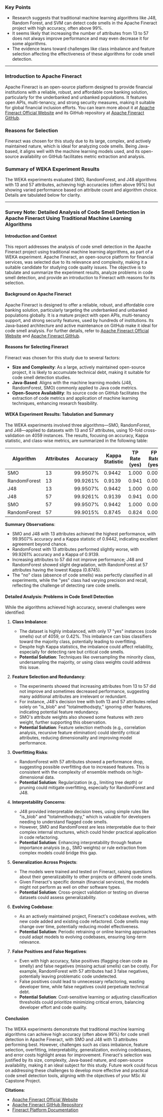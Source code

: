 ### Key Points
- Research suggests that traditional machine learning algorithms like J48, Random Forest, and SVM can detect code smells in the Apache Fineract project with high accuracy, often above 99%.
- It seems likely that increasing the number of attributes from 13 to 57 does not always improve performance and may even decrease it for some algorithms.
- The evidence leans toward challenges like class imbalance and feature selection affecting the effectiveness of these algorithms for code smell detection.

---

### Introduction to Apache Fineract
Apache Fineract is an open-source platform designed to provide financial institutions with a reliable, robust, and affordable core banking solution, particularly for the underbanked and unbanked populations. It features open APIs, multi-tenancy, and strong security measures, making it suitable for global financial inclusion efforts. You can learn more about it at [Apache Fineract Official Website](https://fineract.apache.org/) and its GitHub repository at [Apache Fineract GitHub](https://github.com/apache/fineract).

### Reasons for Selection
Fineract was chosen for this study due to its large, complex, and actively maintained nature, which is ideal for analyzing code smells. Being Java-based, it aligns well with the machine learning models used, and its open-source availability on GitHub facilitates metric extraction and analysis.

### Summary of WEKA Experiment Results
The WEKA experiments evaluated SMO, RandomForest, and J48 algorithms with 13 and 57 attributes, achieving high accuracies (often above 99%) but showing varied performance based on attribute count and algorithm choice. Details are tabulated below for clarity.

---

### Survey Note: Detailed Analysis of Code Smell Detection in Apache Fineract Using Traditional Machine Learning Algorithms

#### Introduction and Context
This report addresses the analysis of code smell detection in the Apache Fineract project using traditional machine learning algorithms, as part of a WEKA experiment. Apache Fineract, an open-source platform for financial services, was selected due to its relevance and complexity, making it a suitable candidate for studying code quality issues. The objective is to tabulate and summarize the experiment results, analyze problems in code smell detection, and provide an introduction to Fineract with reasons for its selection.

#### Background on Apache Fineract
Apache Fineract is designed to offer a reliable, robust, and affordable core banking solution, particularly targeting the underbanked and unbanked populations globally. It is a mature project with open APIs, multi-tenancy support, and strong security features, used by hundreds of institutions. Its Java-based architecture and active maintenance on GitHub make it ideal for code smell analysis. For further details, refer to [Apache Fineract Official Website](https://fineract.apache.org/) and [Apache Fineract GitHub](https://github.com/apache/fineract).

#### Reasons for Selecting Fineract
Fineract was chosen for this study due to several factors:
- **Size and Complexity**: As a large, actively maintained open-source project, it is likely to accumulate technical debt, making it suitable for code smell detection studies.
- **Java-Based**: Aligns with the machine learning models (J48, RandomForest, SMO) commonly applied to Java code metrics.
- **Open-Source Availability**: Its source code on GitHub facilitates the extraction of code metrics and application of machine learning techniques, enhancing research feasibility.

#### WEKA Experiment Results: Tabulation and Summary
The WEKA experiments involved three algorithms—SMO, RandomForest, and J48—applied to datasets with 13 and 57 attributes, using 10-fold cross-validation on 4059 instances. The results, focusing on accuracy, Kappa statistic, and class-wise metrics, are summarized in the following table:

| Algorithm       | Attributes | Accuracy   | Kappa Statistic | TP Rate (yes) | FP Rate (yes) | Precision (yes) | Recall (yes) | F-Measure (yes) | TP Rate (no) | FP Rate (no) | Precision (no) | Recall (no) | F-Measure (no) |
|-----------------|------------|------------|-----------------|---------------|---------------|-----------------|--------------|-----------------|--------------|--------------|----------------|--------------|----------------|
| SMO             | 13         | 99.9507%   | 0.9442          | 1.000         | 0.000         | 0.895           | 1.000        | 0.944           | 1.000        | 0.000        | 1.000          | 1.000        | 1.000          |
| RandomForest    | 13         | 99.9261%   | 0.9139          | 0.941         | 0.000         | 0.889           | 0.941        | 0.914           | 1.000        | 0.059        | 1.000          | 1.000        | 1.000          |
| J48             | 13         | 99.9507%   | 0.9442          | 1.000         | 0.000         | 0.895           | 1.000        | 0.944           | 1.000        | 0.000        | 1.000          | 1.000        | 1.000          |
| J48             | 57         | 99.9261%   | 0.9139          | 0.941         | 0.000         | 0.889           | 0.941        | 0.914           | 1.000        | 0.059        | 1.000          | 1.000        | 1.000          |
| SMO             | 57         | 99.9507%   | 0.9442          | 1.000         | 0.000         | 0.895           | 1.000        | 0.944           | 1.000        | 0.000        | 1.000          | 1.000        | 1.000          |
| RandomForest    | 57         | 99.9015%   | 0.8745          | 0.824         | 0.000         | 0.933           | 0.824        | 0.875           | 1.000        | 0.176        | 0.999          | 1.000        | 1.000          |

**Summary Observations**:
- SMO and J48 with 13 attributes achieved the highest performance, with 99.9507% accuracy and a Kappa statistic of 0.9442, indicating excellent agreement beyond chance.
- RandomForest with 13 attributes performed slightly worse, with 99.9261% accuracy and a Kappa of 0.9139.
- Increasing attributes to 57 did not improve performance; J48 and RandomForest showed slight degradation, with RandomForest at 57 attributes having the lowest Kappa (0.8745).
- The "no" class (absence of code smells) was perfectly classified in all experiments, while the "yes" class had varying precision and recall, reflecting the challenge of detecting rare code smells.

#### Detailed Analysis: Problems in Code Smell Detection
While the algorithms achieved high accuracy, several challenges were identified:

1. **Class Imbalance**:
   - The dataset is highly imbalanced, with only 17 "yes" instances (code smells) out of 4059, or 0.42%. This imbalance can bias classifiers toward the majority class, potentially leading to overfitting.
   - Despite high Kappa statistics, the imbalance could affect reliability, especially for detecting rare but critical code smells.
   - **Potential Solution**: Techniques like oversampling the minority class, undersampling the majority, or using class weights could address this issue.

2. **Feature Selection and Redundancy**:
   - The experiments showed that increasing attributes from 13 to 57 did not improve and sometimes decreased performance, suggesting many additional attributes are irrelevant or redundant.
   - For instance, J48's decision tree with both 13 and 57 attributes relied solely on "is_blob" and "totalmethodsqty," ignoring other features, indicating potential feature redundancy.
   - SMO's attribute weights also showed some features with zero weight, further supporting this observation.
   - **Potential Solution**: Feature selection methods (e.g., correlation analysis, recursive feature elimination) could identify critical attributes, reducing dimensionality and improving model performance.

3. **Overfitting Risks**:
   - RandomForest with 57 attributes showed a performance drop, suggesting possible overfitting due to increased features. This is consistent with the complexity of ensemble methods on high-dimensional data.
   - **Potential Solution**: Regularization (e.g., limiting tree depth) or pruning could mitigate overfitting, especially for RandomForest and J48.

4. **Interpretability Concerns**:
   - J48 provided interpretable decision trees, using simple rules like "is_blob" and "totalmethodsqty," which is valuable for developers needing to understand flagged code smells.
   - However, SMO and RandomForest are less interpretable due to their complex internal structures, which could hinder practical application in code refactoring.
   - **Potential Solution**: Enhancing interpretability through feature importance analysis (e.g., SMO weights) or rule extraction from complex models could bridge this gap.

5. **Generalization Across Projects**:
   - The models were trained and tested on Fineract, raising questions about their generalizability to other projects or different code smells.
   - Given Fineract's specific domain (financial services), the models might not perform as well on other software types.
   - **Potential Solution**: Cross-project validation or testing on diverse datasets could assess generalizability.

6. **Evolving Codebase**:
   - As an actively maintained project, Fineract's codebase evolves, with new code added and existing code refactored. Code smells may change over time, potentially reducing model effectiveness.
   - **Potential Solution**: Periodic retraining or online learning approaches could adapt models to evolving codebases, ensuring long-term relevance.

7. **False Positives and False Negatives**:
   - Even with high accuracy, false positives (flagging clean code as smelly) and false negatives (missing actual smells) can be costly. For example, RandomForest with 57 attributes had 3 false negatives, potentially leaving problematic code undetected.
   - False positives could lead to unnecessary refactoring, wasting developer time, while false negatives could perpetuate technical debt.
   - **Potential Solution**: Cost-sensitive learning or adjusting classification thresholds could prioritize minimizing critical errors, balancing developer effort and code quality.

#### Conclusion
The WEKA experiments demonstrate that traditional machine learning algorithms can achieve high accuracy (often above 99%) for code smell detection in Apache Fineract, with SMO and J48 with 13 attributes performing best. However, challenges such as class imbalance, feature selection, overfitting, interpretability, generalization, evolving codebases, and error costs highlight areas for improvement. Fineract's selection was justified by its size, complexity, Java-based nature, and open-source availability, making it an ideal subject for this study. Future work could focus on addressing these challenges to develop more effective and practical code smell detection tools, aligning with the objectives of your MSc AI Capstone Project.

**Citations**:
- [Apache Fineract Official Website](https://fineract.apache.org/)
- [Apache Fineract GitHub Repository](https://github.com/apache/fineract)
- [Fineract Platform Documentation](https://fineract.apache.org/docs/current/)